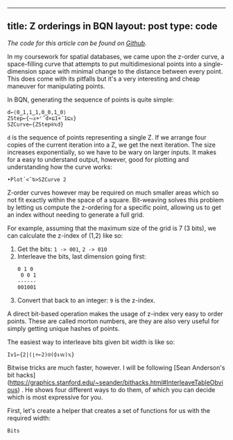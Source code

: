 
---
title: Z orderings in BQN
layout: post
type: code
---

_The code for this article can be found on
[Github](https://github.com/razetime/bqnforklift)._

In my coursework for spatial databases, we came upon the z-order curve, a
space-filling curve that attempts to put multidimesional points into a
single-dimension space with minimal change to the distance between every
point. This does come with its pitfalls but it's a very interesting
and cheap maneuver for manipulating points.

In BQN, generating the sequence of points is quite simple:

```bqn
d←⟨0‿1,1‿1,0‿0,1‿0⟩
ZStep←{⥊𝕩+⌜˜d×⊑1+¯1⊑𝕩}
SZCurve←{ZStep⍟𝕩d}
```

`d` is the sequence of points representing a single Z. If we arrange four
copies of the current iteration into a Z,
we get the next iteration. The size increases exponentially, so we have
to be wary on larger inputs. It makes for a easy to understand output,
however, good for plotting and understanding how the curve works:

```bqn
•Plot´<˘⍉>SZCurve 2
```

Z-order curves however may be required on much smaller areas which so not
fit exactly within the space of a square. Bit-weaving solves this problem
by letting us compute the z-ordering for a specific point, allowing us to
get an index without needing to generate a full grid.

For example, assuming that the maximum size of the grid is 7 (3 bits), we
can calculate the z-index of (1,2) like so:

1. Get the bits: `1 -> 001`, `2 -> 010`
2. Interleave the bits, last dimension going first:
   ```
   0 1 0
    0 0 1
   ------
   001001
   ```
3. Convert that back to an integer: `9` is the z-index.

A direct bit-based operation makes the usage of z-index very easy to order
points. These are called morton numbers, are they are also very useful for
simply getting unique hashes of points.

The easiest way to interleave bits given bit width is like so:
```
Iv1←{2|(⌊÷⟜2)⍟(⌽↕𝕨)𝕩}
```

Bitwise tricks are much faster, however. I will be following
[Sean Anderson's bit hacks]
(https://graphics.stanford.edu/~seander/bithacks.html#InterleaveTableObvious)
. He shows four different ways to do them, of which you can decide which
is most expressive for you.

First, let's create a helper that creates a set of functions for us with the
required width:

```
Bits




